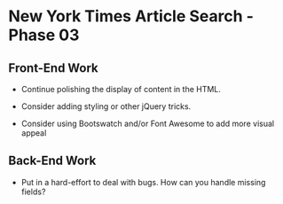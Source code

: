 # New York Times Article Search - Phase 03

## Front-End Work

* Continue polishing the display of content in the HTML.

* Consider adding styling or other jQuery tricks.

* Consider using Bootswatch and/or Font Awesome to add more visual appeal

## Back-End Work

* Put in a hard-effort to deal with bugs. How can you handle missing fields?
